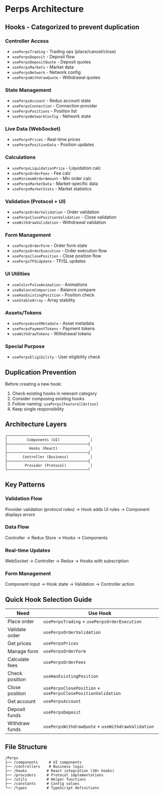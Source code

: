 # Perps Architecture

## Hooks - Categorized to prevent duplication

### Controller Access

- `usePerpsTrading` - Trading ops (place/cancel/close)
- `usePerpsDeposit` - Deposit flow
- `usePerpsDepositQuote` - Deposit quotes
- `usePerpsMarkets` - Market data
- `usePerpsNetwork` - Network config
- `usePerpsWithdrawQuote` - Withdrawal quotes

### State Management

- `usePerpsAccount` - Redux account state
- `usePerpsConnection` - Connection provider
- `usePerpsPositions` - Position list
- `usePerpsNetworkConfig` - Network state

### Live Data (WebSocket)

- `usePerpsPrices` - Real-time prices
- `usePerpsPositionData` - Position updates

### Calculations

- `usePerpsLiquidationPrice` - Liquidation calc
- `usePerpsOrderFees` - Fee calc
- `useMinimumOrderAmount` - Min order calc
- `usePerpsMarketData` - Market-specific data
- `usePerpsMarketStats` - Market statistics

### Validation (Protocol + UI)

- `usePerpsOrderValidation` - Order validation
- `usePerpsClosePositionValidation` - Close validation
- `useWithdrawValidation` - Withdrawal validation

### Form Management

- `usePerpsOrderForm` - Order form state
- `usePerpsOrderExecution` - Order execution flow
- `usePerpsClosePosition` - Close position flow
- `usePerpsTPSLUpdate` - TP/SL updates

### UI Utilities

- `useColorPulseAnimation` - Animations
- `useBalanceComparison` - Balance compare
- `useHasExistingPosition` - Position check
- `useStableArray` - Array stability

### Assets/Tokens

- `usePerpsAssetMetadata` - Asset metadata
- `usePerpsPaymentTokens` - Payment tokens
- `useWithdrawTokens` - Withdrawal tokens

### Special Purpose

- `usePerpsEligibility` - User eligibility check

## Duplication Prevention

Before creating a new hook:

1. Check existing hooks in relevant category
2. Consider composing existing hooks
3. Follow naming: `usePerps[Feature][Action]`
4. Keep single responsibility

## Architecture Layers

```
┌─────────────────────────────────────┐
│         Components (UI)              │
├─────────────────────────────────────┤
│          Hooks (React)               │
├─────────────────────────────────────┤
│       Controller (Business)          │
├─────────────────────────────────────┤
│        Provider (Protocol)           │
└─────────────────────────────────────┘
```

## Key Patterns

### Validation Flow

Provider validation (protocol rules) → Hook adds UI rules → Component displays errors

### Data Flow

Controller → Redux Store → Hooks → Components

### Real-time Updates

WebSocket → Controller → Redux → Hooks with subscription

### Form Management

Component input → Hook state → Validation → Controller action

## Quick Hook Selection Guide

| Need           | Use Hook                                                    |
| -------------- | ----------------------------------------------------------- |
| Place order    | `usePerpsTrading` + `usePerpsOrderExecution`                |
| Validate order | `usePerpsOrderValidation`                                   |
| Get prices     | `usePerpsPrices`                                            |
| Manage form    | `usePerpsOrderForm`                                         |
| Calculate fees | `usePerpsOrderFees`                                         |
| Check position | `useHasExistingPosition`                                    |
| Close position | `usePerpsClosePosition` + `usePerpsClosePositionValidation` |
| Get account    | `usePerpsAccount`                                           |
| Deposit funds  | `usePerpsDeposit`                                           |
| Withdraw funds | `usePerpsWithdrawQuote` + `useWithdrawValidation`           |

## File Structure

```
/Perps
├── /components     # UI components
├── /controllers    # Business logic
├── /hooks         # React integration (30+ hooks)
├── /providers     # Protocol implementations
├── /utils         # Helper functions
├── /constants     # Config values
└── /types         # TypeScript definitions
```

